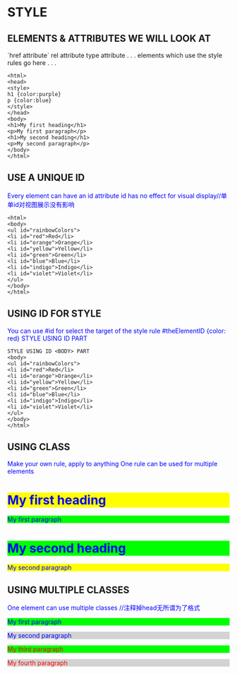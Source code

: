 # STYLE #
## ELEMENTS & ATTRIBUTES WE WILL LOOK AT ##
<link>`href attribute`
       rel attribute
       type attribute
<style>
Any HTML element id attribute
## STYLE PROPERTIES WE WILL LOOK AT ##
Foreground color color
Background color background
## WE NEED STYLE! ##
We need to learn style
Without style your page is visually boring!
Style is also a major control feature for JavaScript libraries//风格样式是JavaScript库的主要控制功能
The language for style on the web is CSS,
Cascading Style Sheets
## THE GENERAL CONCEPT ##
We separate the information in the web page
from the visual properties used to display it
Information + Style = Visual Output
## 1 CSS FILE, MULTIPLE WEB PAGES ##
One CSS file can be used by multiple pages//一个css文件可以被多个页面使用
## LINKING TO A CSS FILE ##
<!DOCTYPE html>
<html>
<head>
<title>Demonstration of Linking to a Style File</title>
<link href="html_example_css_file.css" rel="stylesheet" type="text/css">
</head>
<body>
. . . elements which use the style rules go here . . .//像上表的使用，固定了<h></h><p></p>的颜色
</body>
</html>
## SIMPLE HTML FILE ##
    <!DOCTYPE html>
    <html>
    <head>
    <title>Demonstration of Linking to a Style File</title>
    <link href="html_example_css_file.css" rel="stylesheet" type="text/css">
    </head>
    <body>
    <h1>My first heading</h1>
    <p>My first paragraph</p>
    <h1>My second heading</h1>
    <p>My second paragraph</p>
    </body>
    </html>
SIMPLE CSS FILE//CSS文件的
    h1 { color:purple }
    p { color:blue }
## DEFINING STYLE AT THE TOP OF THE PAGE ##//在顶部定义页面样式
    <!DOCTYPE html>
    <html>
    <head>
    <style>
    . . . style rules for this web page go here . . .
    </style>
    </head>
    <body>
    . . . elements which use the style rules go here . . .
    </body>
    </html>

    <html>
    <head>
    <style>
    h1 {color:purple}
    p {color:blue}
    </style>
    </head>
    <body>
    <h1>My first heading</h1>
    <p>My first paragraph</p>
    <h1>My second heading</h1>
    <p>My second paragraph</p>
    </body>
    </html>
## USE A UNIQUE ID ##
Every element can have an id attribute
id has no effect for visual display//单单id对视图展示没有影响

    <html>
    <body>
    <ul id="rainbowColors">
    <li id="red">Red</li>
    <li id="orange">Orange</li>
    <li id="yellow">Yellow</li>
    <li id="green">Green</li>
    <li id="blue">Blue</li>
    <li id="indigo">Indigo</li>
    <li id="violet">Violet</li>
    </ul>
    </body>
    </html>
## USING ID FOR STYLE ##
You can use #id for select the target of the style rule
#theElementID {color: red}
STYLE USING ID <HEAD> PART
    <html>
    <head>
    <style>
    #rainbowColors {background: grey}
    #red {background: red}
    #orange {background: orange}
    #yellow {background: yellow}
    #green {background: green}
    #blue {background: blue}
    #indigo {background: indigo}
    #violet {background: violet}
    </style>
    </head>

    STYLE USING ID <BODY> PART
    <body>
    <ul id="rainbowColors">
    <li id="red">Red</li>
    <li id="orange">Orange</li>
    <li id="yellow">Yellow</li>
    <li id="green">Green</li>
    <li id="blue">Blue</li>
    <li id="indigo">Indigo</li>
    <li id="violet">Violet</li>
    </ul>
    </body>
    </html>
## USING CLASS ##
Make your own rule, apply to anything
One rule can be used for multiple elements
    <html>
      <head>
         <style>
    .zappy {color:purple; background:yellow}
    .wow {color:blue; background:lightgrey}
         </style>
      </head>
      <body>
    <h1 class="zappy">My first heading</h1>
    <p class="wow">My first paragraph</p>
    <h1 class="wow">My second heading</h1>
    <p class="zappy">My second paragraph</p>
      </body>
    </html>
## USING MULTIPLE CLASSES ##
One element can use multiple classes
    <html>
     <head>//注释掉head无所谓为了格式
      <style>
       .zappy {color:blue}
       .spicy {color:red}
       .wow {background:lime}
       .lol {background:lightgrey}//多种类自己拼接
      </style>
     </head>
     <body>
        <p class="zappy wow">My first paragraph</p>
        <p class="zappy lol">My second paragraph</p>
        <p class="spicy wow">My third paragraph</p>
        <p class="spicy lol">My fourth paragraph</p>
     </body>
    </html>
